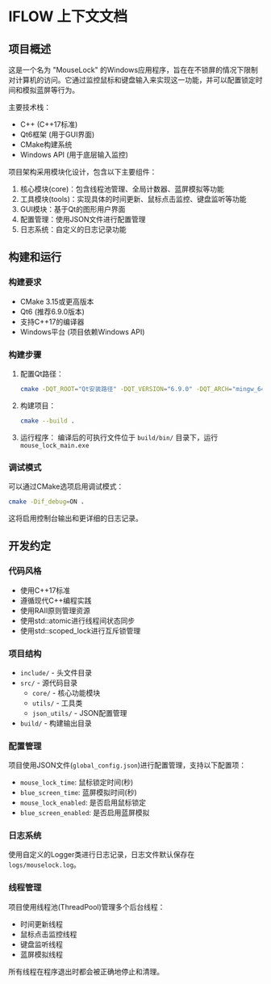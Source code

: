 # IFLOW 上下文文档

## 项目概述

这是一个名为 "MouseLock" 的Windows应用程序，旨在在不锁屏的情况下限制对计算机的访问。它通过监控鼠标和键盘输入来实现这一功能，并可以配置锁定时间和模拟蓝屏等行为。

主要技术栈：
- C++ (C++17标准)
- Qt6框架 (用于GUI界面)
- CMake构建系统
- Windows API (用于底层输入监控)

项目架构采用模块化设计，包含以下主要组件：
1. 核心模块(core)：包含线程池管理、全局计数器、蓝屏模拟等功能
2. 工具模块(tools)：实现具体的时间更新、鼠标点击监控、键盘监听等功能
3. GUI模块：基于Qt的图形用户界面
4. 配置管理：使用JSON文件进行配置管理
5. 日志系统：自定义的日志记录功能

## 构建和运行

### 构建要求
- CMake 3.15或更高版本
- Qt6 (推荐6.9.0版本)
- 支持C++17的编译器
- Windows平台 (项目依赖Windows API)

### 构建步骤
1. 配置Qt路径：
   ```bash
   cmake -DQT_ROOT="Qt安装路径" -DQT_VERSION="6.9.0" -DQT_ARCH="mingw_64" .
   ```
   
2. 构建项目：
   ```bash
   cmake --build .
   ```

3. 运行程序：
   编译后的可执行文件位于 `build/bin/` 目录下，运行 `mouse_lock_main.exe`

### 调试模式
可以通过CMake选项启用调试模式：
```bash
cmake -Dif_debug=ON .
```
这将启用控制台输出和更详细的日志记录。

## 开发约定

### 代码风格
- 使用C++17标准
- 遵循现代C++编程实践
- 使用RAII原则管理资源
- 使用std::atomic进行线程间状态同步
- 使用std::scoped_lock进行互斥锁管理

### 项目结构
- `include/` - 头文件目录
- `src/` - 源代码目录
  - `core/` - 核心功能模块
  - `utils/` - 工具类
  - `json_utils/` - JSON配置管理
- `build/` - 构建输出目录

### 配置管理
项目使用JSON文件(`global_config.json`)进行配置管理，支持以下配置项：
- `mouse_lock_time`: 鼠标锁定时间(秒)
- `blue_screen_time`: 蓝屏模拟时间(秒)
- `mouse_lock_enabled`: 是否启用鼠标锁定
- `blue_screen_enabled`: 是否启用蓝屏模拟

### 日志系统
使用自定义的Logger类进行日志记录，日志文件默认保存在`logs/mouselock.log`。

### 线程管理
项目使用线程池(ThreadPool)管理多个后台线程：
- 时间更新线程
- 鼠标点击监控线程
- 键盘监听线程
- 蓝屏模拟线程

所有线程在程序退出时都会被正确地停止和清理。